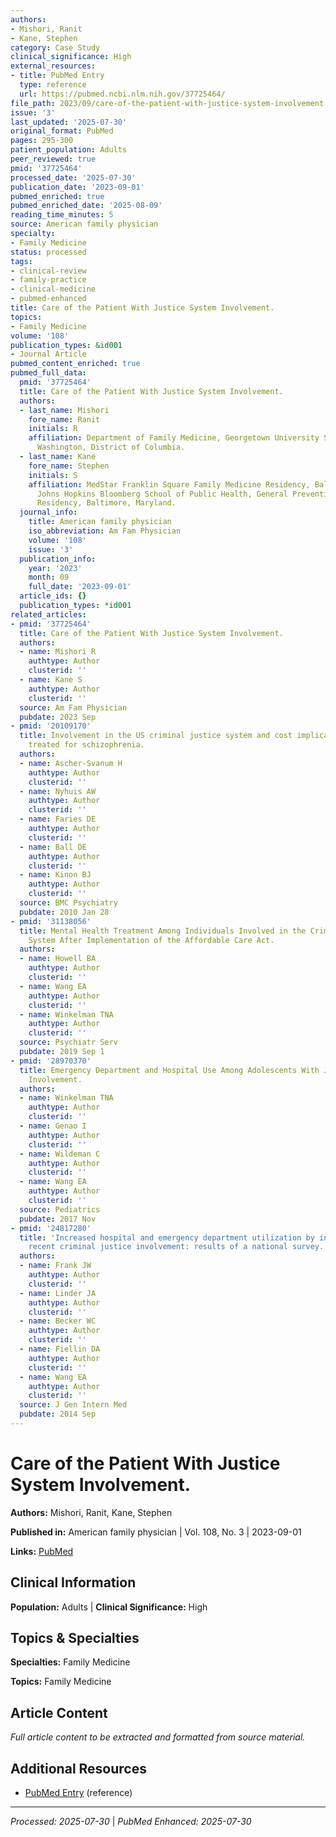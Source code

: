 ```yaml
---
authors:
- Mishori, Ranit
- Kane, Stephen
category: Case Study
clinical_significance: High
external_resources:
- title: PubMed Entry
  type: reference
  url: https://pubmed.ncbi.nlm.nih.gov/37725464/
file_path: 2023/09/care-of-the-patient-with-justice-system-involvement.md
issue: '3'
last_updated: '2025-07-30'
original_format: PubMed
pages: 295-300
patient_population: Adults
peer_reviewed: true
pmid: '37725464'
processed_date: '2025-07-30'
publication_date: '2023-09-01'
pubmed_enriched: true
pubmed_enriched_date: '2025-08-09'
reading_time_minutes: 5
source: American family physician
specialty:
- Family Medicine
status: processed
tags:
- clinical-review
- family-practice
- clinical-medicine
- pubmed-enhanced
title: Care of the Patient With Justice System Involvement.
topics:
- Family Medicine
volume: '108'
publication_types: &id001
- Journal Article
pubmed_content_enriched: true
pubmed_full_data:
  pmid: '37725464'
  title: Care of the Patient With Justice System Involvement.
  authors:
  - last_name: Mishori
    fore_name: Ranit
    initials: R
    affiliation: Department of Family Medicine, Georgetown University School of Medicine,
      Washington, District of Columbia.
  - last_name: Kane
    fore_name: Stephen
    initials: S
    affiliation: MedStar Franklin Square Family Medicine Residency, Baltimore, Maryland;
      Johns Hopkins Bloomberg School of Public Health, General Preventive Medicine
      Residency, Baltimore, Maryland.
  journal_info:
    title: American family physician
    iso_abbreviation: Am Fam Physician
    volume: '108'
    issue: '3'
  publication_info:
    year: '2023'
    month: 09
    full_date: '2023-09-01'
  article_ids: {}
  publication_types: *id001
related_articles:
- pmid: '37725464'
  title: Care of the Patient With Justice System Involvement.
  authors:
  - name: Mishori R
    authtype: Author
    clusterid: ''
  - name: Kane S
    authtype: Author
    clusterid: ''
  source: Am Fam Physician
  pubdate: 2023 Sep
- pmid: '20109170'
  title: Involvement in the US criminal justice system and cost implications for persons
    treated for schizophrenia.
  authors:
  - name: Ascher-Svanum H
    authtype: Author
    clusterid: ''
  - name: Nyhuis AW
    authtype: Author
    clusterid: ''
  - name: Faries DE
    authtype: Author
    clusterid: ''
  - name: Ball DE
    authtype: Author
    clusterid: ''
  - name: Kinon BJ
    authtype: Author
    clusterid: ''
  source: BMC Psychiatry
  pubdate: 2010 Jan 28
- pmid: '31138056'
  title: Mental Health Treatment Among Individuals Involved in the Criminal Justice
    System After Implementation of the Affordable Care Act.
  authors:
  - name: Howell BA
    authtype: Author
    clusterid: ''
  - name: Wang EA
    authtype: Author
    clusterid: ''
  - name: Winkelman TNA
    authtype: Author
    clusterid: ''
  source: Psychiatr Serv
  pubdate: 2019 Sep 1
- pmid: '28970370'
  title: Emergency Department and Hospital Use Among Adolescents With Justice System
    Involvement.
  authors:
  - name: Winkelman TNA
    authtype: Author
    clusterid: ''
  - name: Genao I
    authtype: Author
    clusterid: ''
  - name: Wildeman C
    authtype: Author
    clusterid: ''
  - name: Wang EA
    authtype: Author
    clusterid: ''
  source: Pediatrics
  pubdate: 2017 Nov
- pmid: '24817280'
  title: 'Increased hospital and emergency department utilization by individuals with
    recent criminal justice involvement: results of a national survey.'
  authors:
  - name: Frank JW
    authtype: Author
    clusterid: ''
  - name: Linder JA
    authtype: Author
    clusterid: ''
  - name: Becker WC
    authtype: Author
    clusterid: ''
  - name: Fiellin DA
    authtype: Author
    clusterid: ''
  - name: Wang EA
    authtype: Author
    clusterid: ''
  source: J Gen Intern Med
  pubdate: 2014 Sep
---
```


# Care of the Patient With Justice System Involvement.

**Authors:** Mishori, Ranit, Kane, Stephen

**Published in:** American family physician | Vol. 108, No. 3 | 2023-09-01

**Links:** [PubMed](https://pubmed.ncbi.nlm.nih.gov/37725464/)

## Clinical Information

**Population:** Adults | **Clinical Significance:** High

## Topics & Specialties

**Specialties:** Family Medicine

**Topics:** Family Medicine

## Article Content

*Full article content to be extracted and formatted from source material.*

## Additional Resources

- [PubMed Entry](https://pubmed.ncbi.nlm.nih.gov/37725464/) (reference)

---

*Processed: 2025-07-30* | *PubMed Enhanced: 2025-07-30*
